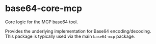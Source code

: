 # base64-core-mcp

Core logic for the MCP base64 tool.

Provides the underlying implementation for Base64 encoding/decoding. This package is typically used via the main `base64-mcp` package.